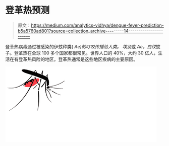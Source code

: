 # 登革热预测

> 原文：<https://medium.com/analytics-vidhya/dengue-fever-prediction-b5a5760ad801?source=collection_archive---------14----------------------->

登革热病毒通过被感染的伊蚊种类( *Ae)的叮咬传播给人类。* *埃及*或 *Ae。白纹*蚊子。登革热在全球 100 多个国家都很常见。世界人口的 40%，大约 30 亿人，生活在有登革热风险的地区。登革热通常是这些地区疾病的主要原因。

![](img/ce826d0df97aa2addb43abffa4a4aa45.png)